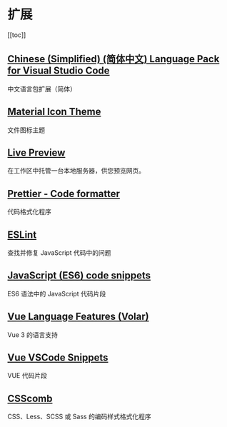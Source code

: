 # 扩展

[[toc]]

## [Chinese (Simplified) (简体中文) Language Pack for Visual Studio Code](https://marketplace.visualstudio.com/items?itemName=MS-CEINTL.vscode-language-pack-zh-hans)

中文语言包扩展（简体）

## [Material Icon Theme](https://marketplace.visualstudio.com/items?itemName=PKief.material-icon-theme)

文件图标主题

## [Live Preview](https://marketplace.visualstudio.com/items?itemName=ms-vscode.live-server)

在工作区中托管一台本地服务器，供您预览网页。

## [Prettier - Code formatter](https://marketplace.visualstudio.com/items?itemName=esbenp.prettier-vscode)

代码格式化程序

## [ESLint](https://marketplace.visualstudio.com/items?itemName=dbaeumer.vscode-eslint)

查找并修复 JavaScript 代码中的问题

## [JavaScript (ES6) code snippets](https://marketplace.visualstudio.com/items?itemName=xabikos.JavaScriptSnippets)

ES6 语法中的 JavaScript 代码片段

## [Vue Language Features (Volar)](https://marketplace.visualstudio.com/items?itemName=Vue.volar)

Vue 3 的语言支持

## [Vue VSCode Snippets](https://marketplace.visualstudio.com/items?itemName=sdras.vue-vscode-snippets)

VUE 代码片段

## [CSScomb](https://marketplace.visualstudio.com/items?itemName=mrmlnc.vscode-csscomb)

CSS、Less、SCSS 或 Sass 的编码样式格式化程序
